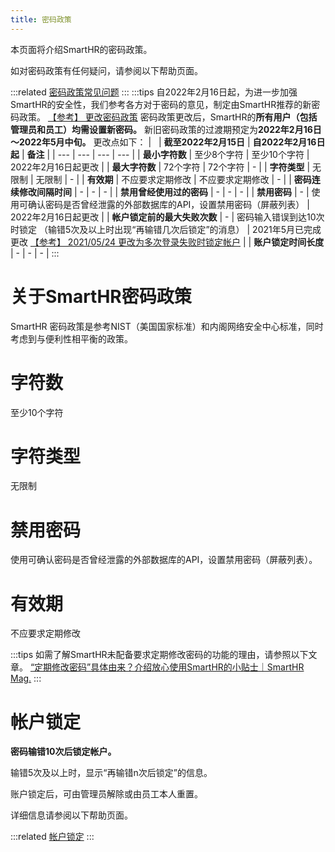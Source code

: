 ```yaml
---
title: 密码政策
---
```

本页面将介绍SmartHR的密码政策。

如对密码政策有任何疑问，请参阅以下帮助页面。

:::related
[密码政策常见问题](https://knowledge.smarthr.jp/hc/ja/articles/4415576721177)
:::
:::tips
自2022年2月16日起，为进一步加强SmartHR的安全性，我们参考各方对于密码的意见，制定由SmartHR推荐的新密码政策。
[【参考】 更改密码政策](https://smarthr.jp/update/32157)
密码政策更改后，SmartHR的**所有用户（包括管理员和员工）均需设置新密码。**
新旧密码政策的过渡期预定为**2022年2月16日～2022年5月中旬。**
更改点如下：
|   | **截至2022年2月15日** | **自2022年2月16日起** | **备注** |
| --- | --- | --- | --- |
| **最小字符数** | 至少8个字符 | 至少10个字符 | 2022年2月16日起更改 |
| **最大字符数** | 72个字符 | 72个字符 | \- |
| **字符类型** | 无限制 | 无限制 | \- |
| **有效期** | 不应要求定期修改 | 不应要求定期修改 | \- |
| **密码连续修改间隔时间** |   \-   | \- | \- |
| **禁用曾经使用过的密码** | \- | \- | \- |
| **禁用密码** | \- | 使用可确认密码是否曾经泄露的外部数据库的API，设置禁用密码（屏蔽列表） | 2022年2月16日起更改 |
| **帐户锁定前的最大失败次数** | \- | 密码输入错误到达10次时锁定 （输错5次及以上时出现“再输错几次后锁定”的消息） |   2021年5月已完成更改  [【参考】 2021/05/24 更改为多次登录失败时锁定帐户](https://knowledge.smarthr.jp/hc/ja/articles/900007325243-2021-05-24-%E3%83%AD%E3%82%B0%E3%82%A4%E3%83%B3%E3%81%AB%E7%B9%B0%E3%82%8A%E8%BF%94%E3%81%97%E5%A4%B1%E6%95%97%E3%81%97%E3%81%9F%E5%A0%B4%E5%90%88%E3%81%AB%E3%82%A2%E3%82%AB%E3%82%A6%E3%83%B3%E3%83%88%E3%82%92%E3%83%AD%E3%83%83%E3%82%AF%E3%81%99%E3%82%8B%E3%82%88%E3%81%86%E3%81%AB%E3%81%97%E3%81%BE%E3%81%97%E3%81%9F)   |
| **账户锁定时间长度** | \- | \- | \- |
:::

# 关于SmartHR密码政策

SmartHR 密码政策是参考NIST（美国国家标准）和内阁网络安全中心标准，同时考虑到与便利性相平衡的政策。

# 字符数

至少10个字符

# 字符类型

无限制

# 禁用密码

使用可确认密码是否曾经泄露的外部数据库的API，设置禁用密码（屏蔽列表）。

# 有效期

不应要求定期修改

:::tips
如需了解SmartHR未配备要求定期修改密码的功能的理由，请参照以下文章。
[“定期修改密码”具体由来？介绍放心使用SmartHR的小贴士｜SmartHR Mag.](https://mag.smarthr.jp/guide/cloud-hrl/detail/password_history/)
:::

# 帐户锁定

**密码输错10次后锁定帐户。**

输错5次及以上时，显示“再输错n次后锁定”的信息。

账户锁定后，可由管理员解除或由员工本人重置。

详细信息请参阅以下帮助页面。

:::related
[帐户锁定](https://knowledge.smarthr.jp/hc/ja/sections/900000946326-%E3%82%A2%E3%82%AB%E3%82%A6%E3%83%B3%E3%83%88%E3%83%AD%E3%83%83%E3%82%AF)
:::
